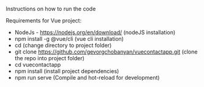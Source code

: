 Instructions on how to run the code

Requirements for Vue project:
- NodeJs - https://nodejs.org/en/download/ (nodeJS installation)
- npm install -g @vue/cli (vue cli installation)
- cd <project-directory> (change directory to project folder)
- git clone https://github.com/gevorgchobanyan/vuecontactapp.git (clone the repo into project folder)
- cd vuecontactapp
- npm install (install project dependencies)
- npm run serve (Compile and hot-reload for development)



